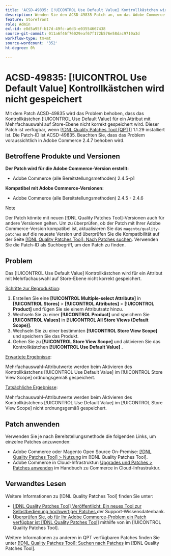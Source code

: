 ```yaml
---
title: 'ACSD-49835: [!UICONTROL Use Default Value] Kontrollkästchen wird nicht gespeichert'
description: Wenden Sie den ACSD-49835-Patch an, um das Adobe Commerce-Problem zu beheben, bei dem das [!UICONTROL Use Default Value]-Kontrollkästchen für ein Mehrfachauswahlattribut nicht korrekt auf Store-Ebene gespeichert wird.
feature: Storefront
role: Admin
exl-id: e8d5a95f-b17d-49fc-a6d3-e03554667438
source-git-commit: 011a6f46f76029eaf67f172b576e58dac9710a3d
workflow-type: tm+mt
source-wordcount: '352'
ht-degree: 0%

---
```


# ACSD-49835: [!UICONTROL Use Default Value] Kontrollkästchen wird nicht gespeichert

Mit dem Patch ACSD-49835 wird das Problem behoben, dass das Kontrollkästchen [!UICONTROL Use Default Value] für ein Attribut mit Mehrfachauswahl auf Store-Ebene nicht korrekt gespeichert wird. Dieser Patch ist verfügbar, wenn [[!DNL Quality Patches Tool (QPT)]](https://experienceleague.adobe.com/de/docs/commerce-operations/tools/quality-patches-tool/quality-patches-tool-to-self-serve-quality-patches) 1.1.29 installiert ist. Die Patch-ID ist ACSD-49835. Beachten Sie, dass das Problem voraussichtlich in Adobe Commerce 2.4.7 behoben wird.

## Betroffene Produkte und Versionen

**Der Patch wird für die Adobe Commerce-Version erstellt:**

* Adobe Commerce (alle Bereitstellungsmethoden) 2.4.5-p1

**Kompatibel mit Adobe Commerce-Versionen:**

* Adobe Commerce (alle Bereitstellungsmethoden) 2.4.5 - 2.4.6

>[!NOTE]
>
>Der Patch könnte mit neuen [!DNL Quality Patches Tool]-Versionen auch für andere Versionen gelten. Um zu überprüfen, ob der Patch mit Ihrer Adobe Commerce-Version kompatibel ist, aktualisieren Sie das `magento/quality-patches` auf die neueste Version und überprüfen Sie die Kompatibilität auf der Seite [[!DNL Quality Patches Tool]: Nach Patches suchen](https://experienceleague.adobe.com/tools/commerce-quality-patches/index.html?lang=de). Verwenden Sie die Patch-ID als Suchbegriff, um den Patch zu finden.

## Problem

Das [!UICONTROL Use Default Value] Kontrollkästchen wird für ein Attribut mit Mehrfachauswahl auf Store-Ebene nicht korrekt gespeichert.

<u>Schritte zur Reproduktion</u>:

1. Erstellen Sie eine **[!UICONTROL Multiple-select Attribute]** in **[!UICONTROL Stores]** > **[!UICONTROL Attributes]** > **[!UICONTROL Product]** und fügen Sie sie einem Attributsatz hinzu.
1. Wechseln Sie zu einer **[!UICONTROL Product]** und speichern Sie **[!UICONTROL Values]** in **[!UICONTROL All Store Views (Default Scope)]**.
1. Wechseln Sie zu einer bestimmten **[!UICONTROL Store View Scope]** und speichern Sie das Produkt.
1. Gehen Sie zu **[!UICONTROL Store View Scope]** und aktivieren Sie das Kontrollkästchen **[!UICONTROL Use Default Value]** .

<u>Erwartete Ergebnisse</u>:

Mehrfachauswahl-Attributwerte werden beim Aktivieren des Kontrollkästchens [!UICONTROL Use Default Value] im [!UICONTROL Store View Scope] ordnungsgemäß gespeichert.

<u>Tatsächliche Ergebnisse</u>:

Mehrfachauswahl-Attributwerte werden beim Aktivieren des Kontrollkästchens [!UICONTROL Use Default Value] im [!UICONTROL Store View Scope] nicht ordnungsgemäß gespeichert.

## Patch anwenden

Verwenden Sie je nach Bereitstellungsmethode die folgenden Links, um einzelne Patches anzuwenden:

* Adobe Commerce oder Magento Open Source On-Premise: [[!DNL Quality Patches Tool] > Nutzung](/help/tools/quality-patches-tool/usage.md) im [!DNL Quality Patches Tool].
* Adobe Commerce in Cloud-Infrastruktur: [Upgrades und Patches > Patches anwenden](https://experienceleague.adobe.com/docs/commerce-cloud-service/user-guide/develop/upgrade/apply-patches.html?lang=de) im Handbuch zu Commerce in Cloud-Infrastruktur.

## Verwandtes Lesen

Weitere Informationen zu [!DNL Quality Patches Tool] finden Sie unter:

* [[!DNL Quality Patches Tool] Veröffentlicht: Ein neues Tool zur Selbstbedienung hochwertiger Patches ](https://experienceleague.adobe.com/de/docs/commerce-operations/tools/quality-patches-tool/quality-patches-tool-to-self-serve-quality-patches) der Support-Wissensdatenbank.
* [Überprüfen Sie, ob für Ihr Adobe Commerce-Problem ein Patch verfügbar ist [!DNL Quality Patches Tool]](/help/tools/quality-patches-tool/patches-available-in-qpt/check-patch-for-magento-issue-with-magento-quality-patches.md) mithilfe von im [!UICONTROL Quality Patches Tool].


Weitere Informationen zu anderen in QPT verfügbaren Patches finden Sie unter [[!DNL Quality Patches Tool]: Suchen nach Patches](https://experienceleague.adobe.com/tools/commerce-quality-patches/index.html?lang=de) im [!DNL Quality Patches Tool].
